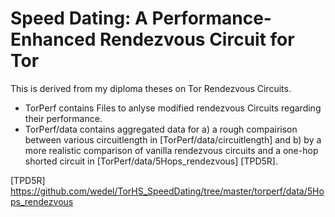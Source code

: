 # Speed Dating: A Performance-Enhanced Rendezvous Circuit for Tor
This is derived from my diploma theses on Tor Rendezvous Circuits.
 
 - TorPerf contains Files to anlyse modified rendezvous Circuits regarding their performance.
 - TorPerf/data contains aggregated data for a) a rough compairison between various circuitlength in [TorPerf/data/circuitlength] and b) by a more realistic comparison of vanilla rendezvous circuits and a one-hop shorted circuit in [TorPerf/data/5Hops_rendezvous] [TPD5R].

 [TPD5R] <https://github.com/wedel/TorHS_SpeedDating/tree/master/torperf/data/5Hops_rendezvous>

